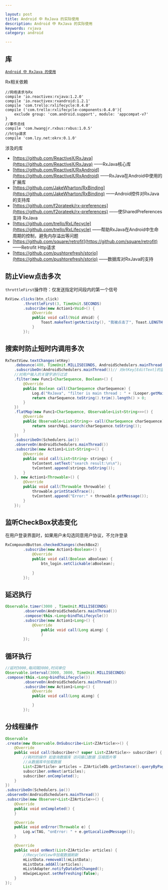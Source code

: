 ```yaml
---

layout: post
title: Android 中 RxJava 的实际使用
description: Android 中 RxJava 的实际使用
keywords: rxjava
category: android

---
```


## 库

[`Android 中 RxJava 的使用`](http://www.psvmc.cn/android-rxjava.html)

Rx相关依赖

```
//网络请求与Rx
compile 'io.reactivex:rxjava:1.2.0'
compile 'io.reactivex:rxandroid:1.2.1'
compile 'com.trello:rxlifecycle:0.4.0'
compile ('com.trello:rxlifecycle-components:0.4.0'){
    exclude group: 'com.android.support', module: 'appcompat-v7'
}
//事件总线
compile 'com.hwangjr.rxbus:rxbus:1.0.5'
//http请求
compile 'com.lzy.net:okrx:0.1.0'
```

涉及的库

+ [https://github.com/ReactiveX/RxJava](https://github.com/ReactiveX/RxJava) ——RxJava核心库
+ [https://github.com/ReactiveX/RxAndroid](https://github.com/ReactiveX/RxAndroid) ——RxJava在Android中使用的扩展库
+ [https://github.com/JakeWharton/RxBinding](https://github.com/JakeWharton/RxBinding) ——Android控件对RxJava的支持库
+ [https://github.com/f2prateek/rx-preferences](https://github.com/f2prateek/rx-preferences) ——使SharedPreferences支持 RxJava
+ [https://github.com/trello/RxLifecycle](https://github.com/trello/RxLifecycle) ——帮助RxJava在Android中生命周期的控制，避免内存溢出等问题
+ [https://github.com/square/retrofit](https://github.com/square/retrofit) ——Retrofit Http请求
+ [https://github.com/pushtorefresh/storio](https://github.com/pushtorefresh/storio) ——数据库对RxJava的支持

## 防止View点击多次

`throttleFirst`操作符：仅发送指定时间段内的第一个信号

```java
RxView.clicks(btn_click)
        .throttleFirst(3, TimeUnit.SECONDS)
        .subscribe(new Action1<Void>() {
            @Override
            public void call(Void aVoid) {
                Toast.makeText(getActivity(), "我被点击了", Toast.LENGTH_SHORT).show();
            }
        });
```

## 搜索时防止短时内调用多次

```java
RxTextView.textChanges(etKey)
    .debounce(400, TimeUnit.MILLISECONDS, AndroidSchedulers.mainThread())
    .subscribeOn(AndroidSchedulers.mainThread())// 对etKey[EditText]的监听操作 需要在主线程操作
    //对用户输入的关键字进行过滤
    .filter(new Func1<CharSequence, Boolean>() {
        @Override
        public Boolean call(CharSequence charSequence) {
            Log.d("RxJava", "filter is main thread : " + (Looper.getMainLooper() == Looper.myLooper()));
            return charSequence.toString().trim().length() > 0;
        }
    })
    .flatMap(new Func1<CharSequence, Observable<List<String>>>() {
        @Override
        public Observable<List<String>> call(CharSequence charSequence) {
            return searchApi.search(charSequence.toString());
        }
    })
    .subscribeOn(Schedulers.io())
    .observeOn(AndroidSchedulers.mainThread())
    .subscribe(new Action1<List<String>>() {
        @Override
        public void call(List<String> strings) {
            tvContent.setText("search result:\n\n");
            tvContent.append(strings.toString());
        }
    }, new Action1<Throwable>() {
        @Override
        public void call(Throwable throwable) {
            throwable.printStackTrace();
            tvContent.append("Error:" + throwable.getMessage());
        }
    });
```

## 监听CheckBox状态变化

在用户登录界面时，如果用户未勾选同意用户协议，不允许登录

```java
RxCompoundButton.checkedChanges(checkBox2)
        .subscribe(new Action1<Boolean>() {
            @Override
            public void call(Boolean aBoolean) {
                btn_login.setClickable(aBoolean);
                
            }
        });
```

## 延迟执行

```java
Observable.timer(3000 , TimeUnit.MILLISECONDS)
        .observeOn(AndroidSchedulers.mainThread())
        .compose(this.<Long>bindToLifecycle())
        .subscribe(new Action1<Long>() {
			@Override
				public void call(Long aLong) {
				}
        });
```


## 循环执行

```java
//延时3000,每间隔3000,时间单位
Observable.interval(3000, 3000, TimeUnit.MILLISECONDS)
.compose(this.<Long>bindToLifecycle())
        .observeOn(AndroidSchedulers.mainThread())
        .subscribe(new Action1<Long>() {
            @Override
            public void call(Long aLong) {

            }
        });
```

## 分线程操作

```java
Observable
.create(new Observable.OnSubscribe<List<ZJArticle>>() {
    @Override
    public void call(Subscriber<? super List<ZJArticle>> subscriber) {
    	//耗时的操作 如查询数据库 访问接口数据 压缩图片等
        //从数据库中加载数据
        List<ZJArticle> articles = ZJArticleDb.getInstance().queryByPage(0);
        subscriber.onNext(articles);
        subscriber.onCompleted();
    }
})
.subscribeOn(Schedulers.io())
.observeOn(AndroidSchedulers.mainThread())
.subscribe(new Observer<List<ZJArticle>>() {
    @Override
    public void onCompleted() {
    }

    @Override
    public void onError(Throwable e) {
        Log.w(TAG, "onError: " + e.getLocalizedMessage());
    }

    @Override
    public void onNext(List<ZJArticle> articles) {
        //RecycleView中加载数据刷新
        mListData.removeAll(mListData);
        mListData.addAll(articles);
        mListAdapter.notifyDataSetChanged();
        mSwipeLayout.setRefreshing(false);
    }
});
```
